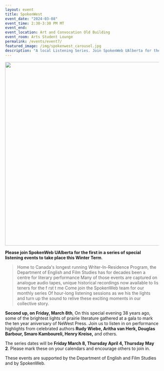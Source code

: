 ```yaml
---
layout: event 
title: SpokenWest
event_date: "2024-03-08"
event_time: 2:30-3:30 PM MT
event_end:
event_location: Art and Convocation Old Building 
event_room: Arts Student Lounge
permalink: /events/event7/
featured_image: /img/spokenwest_carousel.jpg
description: "A local Listening Series. Join SpokenWeb UAlberta for the first in a series of special listening events to take place this Winter Term. "
---
```


<div class = "figure">
  <img src="{{ 'img/Spoken_West2_event.jpg' | absolute_url }}" width="600" />
</div>

**Please join SpokenWeb UAlberta for the first in a series of special listening events to take place this Winter Term**. 
> Home to Canada's longest running Writer-In-Residence Program, the Department of English and Film Studies has for decades been a centre for literary performance Many of those events are captured on analogue audio tapes, unique historical recordings now available to lis teners for the f rst t me
Come join the SpokenWeb team for our monthly series Of hour-long listening sessions as we his the lights and turn up the sound to relive these exciting moments in our collective story.

**Second up, on Friday, March 8th**, On this special evening 38 years ago, some of the brightest lights of prairie literature gathered at a gala to mark the ten year aniversary of NeWest Press. Join us to listen in on performance highlights from celebrated authors **Rudy Wiebe, Aritha van Herk, Douglas Barbour, Smaro Kamboureli, Henry Kreise,** and others.

The series dates will be **Friday March 8, Thursday April 4, Thursday May 2**. Please mark these on your calendars and encourage others to join in.


These events are supported by the Department of English and Film Studies and by SpokenWeb. 
